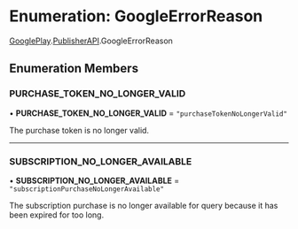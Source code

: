 # Enumeration: GoogleErrorReason

[GooglePlay](../modules/CdvPurchase.GooglePlay.md).[PublisherAPI](../modules/CdvPurchase.GooglePlay.PublisherAPI.md).GoogleErrorReason

## Enumeration Members

### PURCHASE\_TOKEN\_NO\_LONGER\_VALID

• **PURCHASE\_TOKEN\_NO\_LONGER\_VALID** = ``"purchaseTokenNoLongerValid"``

The purchase token is no longer valid.

___

### SUBSCRIPTION\_NO\_LONGER\_AVAILABLE

• **SUBSCRIPTION\_NO\_LONGER\_AVAILABLE** = ``"subscriptionPurchaseNoLongerAvailable"``

The subscription purchase is no longer available for query because it has been expired for too long.
